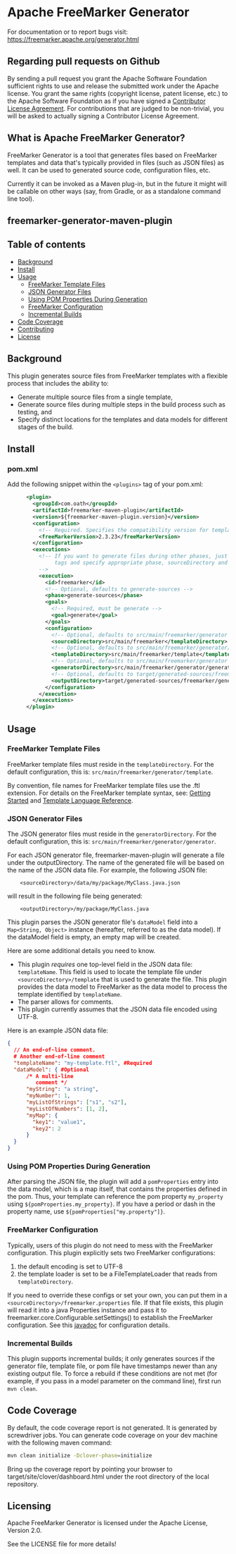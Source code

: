 Apache FreeMarker Generator
===========================

For documentation or to report bugs visit:
https://freemarker.apache.org/generator.html


Regarding pull requests on Github
---------------------------------

By sending a pull request you grant the Apache Software Foundation
sufficient rights to use and release the submitted work under the
Apache license. You grant the same rights (copyright license, patent
license, etc.) to the Apache Software Foundation as if you have signed
a [Contributor License Agreement](https://www.apache.org/dev/new-committers-guide.html#cla).
For contributions that are judged to be non-trivial, you will be asked
to actually signing a Contributor License Agreement.


What is Apache FreeMarker Generator?
------------------------------------

FreeMarker Generator is a tool that generates files based on FreeMarker
templates and data that's typically provided in files (such as JSON files) as
well. It can be used to generated source code, configuration files, etc.

Currently it can be invoked as a Maven plug-in, but in the future it might
will be callable on other ways (say, from Gradle, or as a standalone command
line tool).

freemarker-generator-maven-plugin
---------------------------------
## Table of contents

- [Background](#background)
- [Install](#install)
- [Usage](#usage)
  - [FreeMarker Template Files](#freemarker-template-files)
  - [JSON Generator Files](#json-generator-files)
  - [Using POM Properties During Generation](#using-pom-properties-during-generation)
  - [FreeMarker Configuration](#freemarker-configuration)
  - [Incremental Builds](#incremental-builds)
- [Code Coverage](#code-coverage)
- [Contributing](#contributing)
- [License](#license)

## Background
This plugin generates source files from FreeMarker templates with a flexible process that includes the ability to:

- Generate multiple source files from a single template,
- Generate source files during multiple steps in the build process such as testing, and
- Specify distinct locations for the templates and data models for different stages of the build. 

## Install
### pom.xml

Add the following snippet within the `<plugins>` tag of your pom.xml:

```xml
      <plugin>
        <groupId>com.oath</groupId>
        <artifactId>freemarker-maven-plugin</artifactId>
        <version>${freemarker-maven-plugin.version}</version>
        <configuration>
          <!-- Required. Specifies the compatibility version for template processing -->
          <freeMarkerVersion>2.3.23</freeMarkerVersion>
        </configuration>
        <executions>
          <!-- If you want to generate files during other phases, just add more execution
               tags and specify appropriate phase, sourceDirectory and outputDirectory values.
          -->
          <execution>
            <id>freemarker</id>
            <!-- Optional, defaults to generate-sources -->
            <phase>generate-sources</phase>
            <goals>
              <!-- Required, must be generate -->
              <goal>generate</goal>
            </goals>
            <configuration>
              <!-- Optional, defaults to src/main/freemarker/generator -->
              <sourceDirectory>src/main/freemarker</templateDirectory>
              <!-- Optional, defaults to src/main/freemarker/generator/template -->
              <templateDirectory>src/main/freemarker/template</templateDirectory>
              <!-- Optional, defaults to src/main/freemarker/generator -->
              <generatorDirectory>src/main/freemarker/generator/generator</generatorDirectory>
              <!-- Optional, defaults to target/generated-sources/freemarker -->
              <outputDirectory>target/generated-sources/freemarker/generator</outputDirectory>
            </configuration>
          </execution>
        </executions>
      </plugin>
```

## Usage

### FreeMarker Template Files
FreeMarker template files must reside in the `templateDirectory`. For the default configuration,
this is: `src/main/freemarker/generator/template`.

By convention, file names for FreeMarker template files use the .ftl extension. For details on the FreeMarker
template syntax, see: [Getting Started](https://freemarker.apache.org/docs/dgui_quickstart.html) and
[Template Language Reference](https://freemarker.apache.org/docs/ref.html).

### JSON Generator Files
The JSON generator files must reside in the `generatorDirectory`. For the default
configuration, this is: `src/main/freemarker/generator/generator`.

For each JSON generator file, freemarker-maven-plugin will generate a file under the outputDirectory.
The name of the generated file will be based on the name of the JSON data file. For example,
the following JSON file: 
```
    <sourceDirectory>/data/my/package/MyClass.java.json
```
will result in the following file being generated:
```
    <outputDirectory>/my/package/MyClass.java
```

This plugin parses the JSON generator file's `dataModel` field into a `Map<String, Object>` instance (hereafter, referred
to as the data model). If the dataModel field is empty, an empty map will be created.

Here are some additional details you need to know.

  - This plugin *requires* one top-level field in the JSON data file: `templateName`. This field is used to locate the template file under `<sourceDirectory>/template` that is used to generate the file. This plugin provides the data model to FreeMarker as the data model to process the template identified by `templateName`.
  - The parser allows for comments.
  - This plugin currently assumes that the JSON data file encoded using UTF-8.

Here is an example JSON data file:
```json
{
  // An end-of-line comment.
  # Another end-of-line comment
  "templateName": "my-template.ftl", #Required
  "dataModel": { #Optional
      /* A multi-line
         comment */
      "myString": "a string",
      "myNumber": 1,
      "myListOfStrings": ["s1", "s2"],
      "myListOfNumbers": [1, 2],
      "myMap": {
        "key1": "value1",
        "key2": 2
      }
  }
}
```

### Using POM Properties During Generation
After parsing the JSON file, the plugin will add
a `pomProperties` entry into the data model, which is a map itself, that contains the properties defined in the pom. Thus, your template can reference the pom property `my_property` using `${pomProperties.my_property}`. If you have a period or dash in the property name, use `${pomProperties["my.property"]}`.



### FreeMarker Configuration

Typically, users of this plugin do not need to mess with the FreeMarker configuration. This plugin explicitly sets two FreeMarker configurations:

 1. the default encoding is set to UTF-8
 2. the template loader is set to be a FileTemplateLoader that reads from `templateDirectory`.
 
If you need to override these configs or set your own, you can put them in a 
`<sourceDirectory>/freemarker.properties` file. If that file exists, this plugin will read it into a java Properties instance and pass it to freemarker.core.Configurable.setSettings() to establish the FreeMarker configuration. See this [javadoc](https://freemarker.apache.org/docs/api/freemarker/template/Configuration.html#setSetting-java.lang.String-java.lang.String-) for configuration details.


### Incremental Builds
This plugin supports incremental builds; it only generates sources if the generator file, template file, or pom file have timestamps newer than any existing output file.  To force a rebuild if these conditions are not met (for example, if you pass in a model parameter on the command line), first run `mvn clean`.

## Code Coverage

By default, the code coverage report is not generated. It is generated by screwdriver jobs. You can generate code coverage on your dev machine with the following maven command:
```bash
mvn clean initialize -Dclover-phase=initialize 
``` 
Bring up the coverage report by pointing your browser to target/site/clover/dashboard.html under the root directory of the local repository.


Licensing
---------

Apache FreeMarker Generator is licensed under the Apache License, Version 2.0.

See the LICENSE file for more details!

